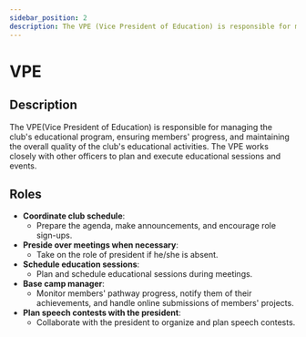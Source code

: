 ```yaml
---
sidebar_position: 2
description: The VPE (Vice President of Education) is responsible for managing the club's educational program and ensuring members' progress.
---
```


# VPE

## Description

The VPE(Vice President of Education) is responsible for managing the club's educational program, ensuring members' progress, and maintaining the overall quality of the club's educational activities. The VPE works closely with other officers to plan and execute educational sessions and events.

## Roles

- **Coordinate club schedule**:
  - Prepare the agenda, make announcements, and encourage role sign-ups.
- **Preside over meetings when necessary**:
  - Take on the role of president if he/she is absent.
- **Schedule education sessions**:
  - Plan and schedule educational sessions during meetings.
- **Base camp manager**:
  - Monitor members' pathway progress, notify them of their achievements, and handle online submissions of members' projects.
- **Plan speech contests with the president**:
  - Collaborate with the president to organize and plan speech contests.
